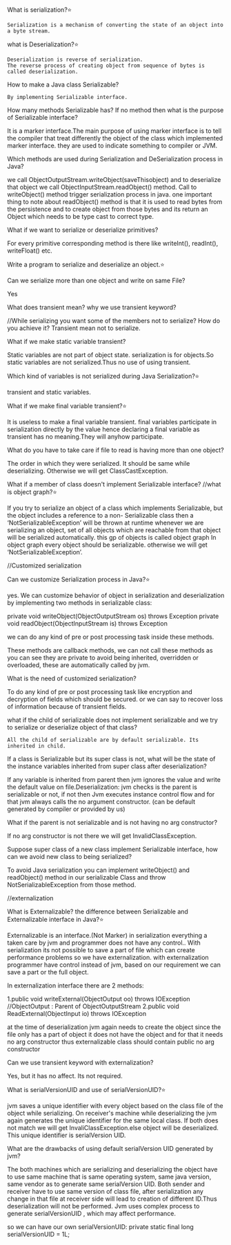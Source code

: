 
What is serialization?⭐️

	Serialization is a mechanism of converting the state of an object into a byte stream.

what is Deserialization?⭐️

	Deserialization is reverse of serialization.
	The reverse process of creating object from sequence of bytes is called deserialization.

How to make a Java class Serializable?

	By implementing Serializable interface.

How many methods Serializable has? If no method then what is the purpose of Serializable interface?

  It is a marker interface.The main purpose of using marker interface is to tell
  the compiler that treat differently the  object of the class which implemented marker interface.
  they are used to indicate something to compiler or JVM.

Which methods are used during Serialization and DeSerialization process in Java?

  we call ObjectOutputStream.writeObject(saveThisobject) and
  to deserialize that object we call ObjectInputStream.readObject() method.
  Call to writeObject() method trigger serialization process in java.
  one important thing to note about readObject() method is that it is used to read bytes
  from the persistence and to create object from those bytes and its return an Object
  which needs to be type cast to correct type.

What if we want to serialize or deserialize primitives?

  For every primitive corresponding method is there like writeInt(), readInt(), writeFloat() etc.

Write a program to serialize and deserialize an object.⭐️

Can we serialize more than one object and write on same File?

  Yes

What does transient mean? why we use transient keyword?

  //While serializing you want some of the members not to serialize? How do you achieve it?
  Transient mean not to serialize.

What if we make static variable transient?

  Static variables are not part of object state.
  serialization is for objects.So static variables are not serialized.Thus no use of using transient.

Which kind of variables is not serialized during Java Serialization?⭐️

  transient and static variables.

What if we make final variable transient?⭐️

  It is useless to make a final variable transient.
  final variables participate in serialization directly by the value
  hence declaring a final variable as transient has no meaning.They will anyhow participate.

What do you have to take care if file to read is having more than one object?

  The order in which they were serialized.
  It should be same while deserializing. Otherwise we will get ClassCastException.

What if a member of class doesn't implement Serializable interface?
  //what is object graph?⭐️

  If you try to serialize an object of a class which implements Serializable,
  but the object includes a reference to a non- Serializable class then a ‘NotSerializableException’ will be thrown
  at runtime
  whenever we are serializing an object, set of all objects which are reachable
  from that object will be serialized automatically.
  this gp of objects is called object graph
  In object graph every object should be serializable.
  otherwise we will get ‘NotSerializableException’.

//Customized serialization

Can we customize Serialization process in Java?⭐️

  yes. We can customize behavior of object in serialization and deserialization
  by implementing two methods in serializable class:

  private void writeObject(ObjectOutputStream os) throws Exception
  private void readObject(ObjectInputStream is) throws Exception

  we can do any kind of pre or post processing task inside these methods.

  These methods are callback methods, we can not call these methods as you can see
  they are private to avoid being inherited, overridden or overloaded, these are automatically called by jvm.

What is the need of customized serialization?

  To do any kind of pre or post processing task like encryption and decryption of fields which should be secured. or we can say to recover loss of information because of transient fields.

what if the child of serializable does not implement serializable and we try to serialize or deserialize object of that class?

	All the child of serializable are by default serializable. Its inherited in child.

If a class is Serializable but its super class is not, what will be the state of the instance variables inherited from super class after deserialization?

  If any variable is inherited from parent then jvm ignores the value and write the default value on file.Deserialization:
  jvm checks is the parent is serializable or not, if not then
  Jvm executes instance control flow and for that jvm always calls the no argument constructor.
  (can be default generated by compiler or provided by us)

What if the parent is not serializable and is not having no arg constructor?

  If no arg constructor is not there we will get InvalidClassException.

Suppose super class of a new class implement Serializable interface, how can we avoid new class to being serialized?

  To avoid Java serialization you can implement writeObject() and readObject() method in our serializable Class
  and throw NotSerializableException from those method.

//externalization

What is Externalizable? the difference between Serializable and Externalizable interface in Java?⭐️

  Externalizable is an interface.(Not Marker)
  in serialization everything a taken care by jvm and programmer does not have any control..
	With serialization its not possible to save a part of file which can create performance problems
	so we have externalization.
  with externalization programmer have control instead of jvm,
	based on our requirement we can save a part or the full object.

  In externalization interface there are 2 methods:

  1.public void writeExternal(ObjectOutput oo) throws IOException   //ObjectOutput : Parent of ObjectOutputStream
  2.public void ReadExternal(ObjectInput io) throws IOException

  at the time of deserialization jvm again needs to create the object since the file only has a part of object it does not have the object and for that it needs no arg constructor
  thus externalizable class should contain public no arg constructor

Can we use transient keyword with externalization?

  Yes, but it has no affect.
  Its not required.

What is serialVersionUID and use of serialVersionUID?⭐️

  jvm saves a unique identifier with every object based on the class file of the object while serializing.
  On receiver's machine while deserializing the jvm again generates the unique identifier for the same local class.
  If both does not match we will get InvaliClassException.else object will be deserialized.
  This unique identifier is serialVersion UID.

What are the drawbacks of using default serialVersion UID generated by jvm?

  The both machines which are serializing and deserializing the object have to use same machine that is same operating
  system, same java version, same vendor as to generate same serialVersion UID.
  Both sender and receiver have to use same version of class file, after serialization any change in
  that file at receiver side will lead to creation of different ID.Thus deserialization will not be performed.
  Jvm uses complex process to generate serialVersionUID , which may affect performance.

  so we can have our own serialVersionUID:
  private static final long serialVersionUID = 1L;


